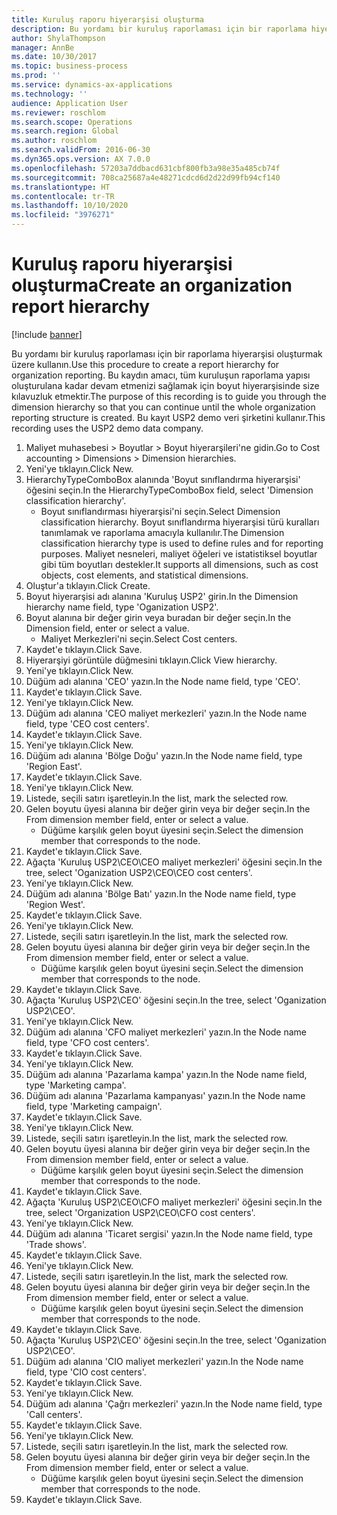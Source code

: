 ```yaml
---
title: Kuruluş raporu hiyerarşisi oluşturma
description: Bu yordamı bir kuruluş raporlaması için bir raporlama hiyerarşisi oluşturmak üzere kullanın.
author: ShylaThompson
manager: AnnBe
ms.date: 10/30/2017
ms.topic: business-process
ms.prod: ''
ms.service: dynamics-ax-applications
ms.technology: ''
audience: Application User
ms.reviewer: roschlom
ms.search.scope: Operations
ms.search.region: Global
ms.author: roschlom
ms.search.validFrom: 2016-06-30
ms.dyn365.ops.version: AX 7.0.0
ms.openlocfilehash: 57203a7ddbacd631cbf800fb3a98e35a485cb74f
ms.sourcegitcommit: 708ca25687a4e48271cdcd6d2d22d99fb94cf140
ms.translationtype: HT
ms.contentlocale: tr-TR
ms.lasthandoff: 10/10/2020
ms.locfileid: "3976271"
---
```

# <a name="create-an-organization-report-hierarchy"></a><span data-ttu-id="fe37a-103">Kuruluş raporu hiyerarşisi oluşturma</span><span class="sxs-lookup"><span data-stu-id="fe37a-103">Create an organization report hierarchy</span></span>

[!include [banner](../../includes/banner.md)]

<span data-ttu-id="fe37a-104">Bu yordamı bir kuruluş raporlaması için bir raporlama hiyerarşisi oluşturmak üzere kullanın.</span><span class="sxs-lookup"><span data-stu-id="fe37a-104">Use this procedure to create a report hierarchy for organization reporting.</span></span> <span data-ttu-id="fe37a-105">Bu kaydın amacı, tüm kuruluşun raporlama yapısı oluşturulana kadar devam etmenizi sağlamak için boyut hiyerarşisinde size kılavuzluk etmektir.</span><span class="sxs-lookup"><span data-stu-id="fe37a-105">The purpose of this recording is to guide you through the dimension hierarchy so that you can continue until the whole organization reporting structure is created.</span></span> <span data-ttu-id="fe37a-106">Bu kayıt USP2 demo veri şirketini kullanır.</span><span class="sxs-lookup"><span data-stu-id="fe37a-106">This recording uses the USP2 demo data company.</span></span>

1. <span data-ttu-id="fe37a-107">Maliyet muhasebesi > Boyutlar > Boyut hiyerarşileri'ne gidin.</span><span class="sxs-lookup"><span data-stu-id="fe37a-107">Go to Cost accounting > Dimensions > Dimension hierarchies.</span></span>
2. <span data-ttu-id="fe37a-108">Yeni'ye tıklayın.</span><span class="sxs-lookup"><span data-stu-id="fe37a-108">Click New.</span></span>
3. <span data-ttu-id="fe37a-109">HierarchyTypeComboBox alanında 'Boyut sınıflandırma hiyerarşisi' öğesini seçin.</span><span class="sxs-lookup"><span data-stu-id="fe37a-109">In the HierarchyTypeComboBox field, select 'Dimension classification hierarchy'.</span></span>
    * <span data-ttu-id="fe37a-110">Boyut sınıflandırması hiyerarşisi'ni seçin.</span><span class="sxs-lookup"><span data-stu-id="fe37a-110">Select Dimension classification hierarchy.</span></span> <span data-ttu-id="fe37a-111">Boyut sınıflandırma hiyerarşisi türü kuralları tanımlamak ve raporlama amacıyla kullanılır.</span><span class="sxs-lookup"><span data-stu-id="fe37a-111">The Dimension classification hierarchy type is used to define rules and for reporting purposes.</span></span> <span data-ttu-id="fe37a-112">Maliyet nesneleri, maliyet öğeleri ve istatistiksel boyutlar gibi tüm boyutları destekler.</span><span class="sxs-lookup"><span data-stu-id="fe37a-112">It supports all dimensions, such as cost objects, cost elements, and statistical dimensions.</span></span>  
4. <span data-ttu-id="fe37a-113">Oluştur'a tıklayın.</span><span class="sxs-lookup"><span data-stu-id="fe37a-113">Click Create.</span></span>
5. <span data-ttu-id="fe37a-114">Boyut hiyerarşisi adı alanına 'Kuruluş USP2' girin.</span><span class="sxs-lookup"><span data-stu-id="fe37a-114">In the Dimension hierarchy name field, type 'Oganization USP2'.</span></span>
6. <span data-ttu-id="fe37a-115">Boyut alanına bir değer girin veya buradan bir değer seçin.</span><span class="sxs-lookup"><span data-stu-id="fe37a-115">In the Dimension field, enter or select a value.</span></span>
    * <span data-ttu-id="fe37a-116">Maliyet Merkezleri'ni seçin.</span><span class="sxs-lookup"><span data-stu-id="fe37a-116">Select Cost centers.</span></span>  
7. <span data-ttu-id="fe37a-117">Kaydet'e tıklayın.</span><span class="sxs-lookup"><span data-stu-id="fe37a-117">Click Save.</span></span>
8. <span data-ttu-id="fe37a-118">Hiyerarşiyi görüntüle düğmesini tıklayın.</span><span class="sxs-lookup"><span data-stu-id="fe37a-118">Click View hierarchy.</span></span>
9. <span data-ttu-id="fe37a-119">Yeni'ye tıklayın.</span><span class="sxs-lookup"><span data-stu-id="fe37a-119">Click New.</span></span>
10. <span data-ttu-id="fe37a-120">Düğüm adı alanına 'CEO' yazın.</span><span class="sxs-lookup"><span data-stu-id="fe37a-120">In the Node name field, type 'CEO'.</span></span>
11. <span data-ttu-id="fe37a-121">Kaydet'e tıklayın.</span><span class="sxs-lookup"><span data-stu-id="fe37a-121">Click Save.</span></span>
12. <span data-ttu-id="fe37a-122">Yeni'ye tıklayın.</span><span class="sxs-lookup"><span data-stu-id="fe37a-122">Click New.</span></span>
13. <span data-ttu-id="fe37a-123">Düğüm adı alanına 'CEO maliyet merkezleri' yazın.</span><span class="sxs-lookup"><span data-stu-id="fe37a-123">In the Node name field, type 'CEO cost centers'.</span></span>
14. <span data-ttu-id="fe37a-124">Kaydet'e tıklayın.</span><span class="sxs-lookup"><span data-stu-id="fe37a-124">Click Save.</span></span>
15. <span data-ttu-id="fe37a-125">Yeni'ye tıklayın.</span><span class="sxs-lookup"><span data-stu-id="fe37a-125">Click New.</span></span>
16. <span data-ttu-id="fe37a-126">Düğüm adı alanına 'Bölge Doğu' yazın.</span><span class="sxs-lookup"><span data-stu-id="fe37a-126">In the Node name field, type 'Region East'.</span></span>
17. <span data-ttu-id="fe37a-127">Kaydet'e tıklayın.</span><span class="sxs-lookup"><span data-stu-id="fe37a-127">Click Save.</span></span>
18. <span data-ttu-id="fe37a-128">Yeni'ye tıklayın.</span><span class="sxs-lookup"><span data-stu-id="fe37a-128">Click New.</span></span>
19. <span data-ttu-id="fe37a-129">Listede, seçili satırı işaretleyin.</span><span class="sxs-lookup"><span data-stu-id="fe37a-129">In the list, mark the selected row.</span></span>
20. <span data-ttu-id="fe37a-130">Gelen boyutu üyesi alanına bir değer girin veya bir değer seçin.</span><span class="sxs-lookup"><span data-stu-id="fe37a-130">In the From dimension member field, enter or select a value.</span></span>
    * <span data-ttu-id="fe37a-131">Düğüme karşılık gelen boyut üyesini seçin.</span><span class="sxs-lookup"><span data-stu-id="fe37a-131">Select the dimension member that corresponds to the node.</span></span>  
21. <span data-ttu-id="fe37a-132">Kaydet'e tıklayın.</span><span class="sxs-lookup"><span data-stu-id="fe37a-132">Click Save.</span></span>
22. <span data-ttu-id="fe37a-133">Ağaçta 'Kuruluş USP2\CEO\CEO maliyet merkezleri' öğesini seçin.</span><span class="sxs-lookup"><span data-stu-id="fe37a-133">In the tree, select 'Oganization USP2\CEO\CEO cost centers'.</span></span>
23. <span data-ttu-id="fe37a-134">Yeni'ye tıklayın.</span><span class="sxs-lookup"><span data-stu-id="fe37a-134">Click New.</span></span>
24. <span data-ttu-id="fe37a-135">Düğüm adı alanına 'Bölge Batı' yazın.</span><span class="sxs-lookup"><span data-stu-id="fe37a-135">In the Node name field, type 'Region West'.</span></span>
25. <span data-ttu-id="fe37a-136">Kaydet'e tıklayın.</span><span class="sxs-lookup"><span data-stu-id="fe37a-136">Click Save.</span></span>
26. <span data-ttu-id="fe37a-137">Yeni'ye tıklayın.</span><span class="sxs-lookup"><span data-stu-id="fe37a-137">Click New.</span></span>
27. <span data-ttu-id="fe37a-138">Listede, seçili satırı işaretleyin.</span><span class="sxs-lookup"><span data-stu-id="fe37a-138">In the list, mark the selected row.</span></span>
28. <span data-ttu-id="fe37a-139">Gelen boyutu üyesi alanına bir değer girin veya bir değer seçin.</span><span class="sxs-lookup"><span data-stu-id="fe37a-139">In the From dimension member field, enter or select a value.</span></span>
    * <span data-ttu-id="fe37a-140">Düğüme karşılık gelen boyut üyesini seçin.</span><span class="sxs-lookup"><span data-stu-id="fe37a-140">Select the dimension member that corresponds to the node.</span></span>  
29. <span data-ttu-id="fe37a-141">Kaydet'e tıklayın.</span><span class="sxs-lookup"><span data-stu-id="fe37a-141">Click Save.</span></span>
30. <span data-ttu-id="fe37a-142">Ağaçta 'Kuruluş USP2\CEO' öğesini seçin.</span><span class="sxs-lookup"><span data-stu-id="fe37a-142">In the tree, select 'Oganization USP2\CEO'.</span></span>
31. <span data-ttu-id="fe37a-143">Yeni'ye tıklayın.</span><span class="sxs-lookup"><span data-stu-id="fe37a-143">Click New.</span></span>
32. <span data-ttu-id="fe37a-144">Düğüm adı alanına 'CFO maliyet merkezleri' yazın.</span><span class="sxs-lookup"><span data-stu-id="fe37a-144">In the Node name field, type 'CFO cost centers'.</span></span>
33. <span data-ttu-id="fe37a-145">Kaydet'e tıklayın.</span><span class="sxs-lookup"><span data-stu-id="fe37a-145">Click Save.</span></span>
34. <span data-ttu-id="fe37a-146">Yeni'ye tıklayın.</span><span class="sxs-lookup"><span data-stu-id="fe37a-146">Click New.</span></span>
35. <span data-ttu-id="fe37a-147">Düğüm adı alanına 'Pazarlama kampa' yazın.</span><span class="sxs-lookup"><span data-stu-id="fe37a-147">In the Node name field, type 'Marketing campa'.</span></span>
36. <span data-ttu-id="fe37a-148">Düğüm adı alanına 'Pazarlama kampanyası' yazın.</span><span class="sxs-lookup"><span data-stu-id="fe37a-148">In the Node name field, type 'Marketing campaign'.</span></span>
37. <span data-ttu-id="fe37a-149">Kaydet'e tıklayın.</span><span class="sxs-lookup"><span data-stu-id="fe37a-149">Click Save.</span></span>
38. <span data-ttu-id="fe37a-150">Yeni'ye tıklayın.</span><span class="sxs-lookup"><span data-stu-id="fe37a-150">Click New.</span></span>
39. <span data-ttu-id="fe37a-151">Listede, seçili satırı işaretleyin.</span><span class="sxs-lookup"><span data-stu-id="fe37a-151">In the list, mark the selected row.</span></span>
40. <span data-ttu-id="fe37a-152">Gelen boyutu üyesi alanına bir değer girin veya bir değer seçin.</span><span class="sxs-lookup"><span data-stu-id="fe37a-152">In the From dimension member field, enter or select a value.</span></span>
    * <span data-ttu-id="fe37a-153">Düğüme karşılık gelen boyut üyesini seçin.</span><span class="sxs-lookup"><span data-stu-id="fe37a-153">Select the dimension member that corresponds to the node.</span></span>  
41. <span data-ttu-id="fe37a-154">Kaydet'e tıklayın.</span><span class="sxs-lookup"><span data-stu-id="fe37a-154">Click Save.</span></span>
42. <span data-ttu-id="fe37a-155">Ağaçta 'Kuruluş USP2\CEO\CFO maliyet merkezleri' öğesini seçin.</span><span class="sxs-lookup"><span data-stu-id="fe37a-155">In the tree, select 'Organization USP2\CEO\CFO cost centers'.</span></span>
43. <span data-ttu-id="fe37a-156">Yeni'ye tıklayın.</span><span class="sxs-lookup"><span data-stu-id="fe37a-156">Click New.</span></span>
44. <span data-ttu-id="fe37a-157">Düğüm adı alanına 'Ticaret sergisi' yazın.</span><span class="sxs-lookup"><span data-stu-id="fe37a-157">In the Node name field, type 'Trade shows'.</span></span>
45. <span data-ttu-id="fe37a-158">Kaydet'e tıklayın.</span><span class="sxs-lookup"><span data-stu-id="fe37a-158">Click Save.</span></span>
46. <span data-ttu-id="fe37a-159">Yeni'ye tıklayın.</span><span class="sxs-lookup"><span data-stu-id="fe37a-159">Click New.</span></span>
47. <span data-ttu-id="fe37a-160">Listede, seçili satırı işaretleyin.</span><span class="sxs-lookup"><span data-stu-id="fe37a-160">In the list, mark the selected row.</span></span>
48. <span data-ttu-id="fe37a-161">Gelen boyutu üyesi alanına bir değer girin veya bir değer seçin.</span><span class="sxs-lookup"><span data-stu-id="fe37a-161">In the From dimension member field, enter or select a value.</span></span>
    * <span data-ttu-id="fe37a-162">Düğüme karşılık gelen boyut üyesini seçin.</span><span class="sxs-lookup"><span data-stu-id="fe37a-162">Select the dimension member that corresponds to the node.</span></span>  
49. <span data-ttu-id="fe37a-163">Kaydet'e tıklayın.</span><span class="sxs-lookup"><span data-stu-id="fe37a-163">Click Save.</span></span>
50. <span data-ttu-id="fe37a-164">Ağaçta 'Kuruluş USP2\CEO' öğesini seçin.</span><span class="sxs-lookup"><span data-stu-id="fe37a-164">In the tree, select 'Oganization USP2\CEO'.</span></span>
51. <span data-ttu-id="fe37a-165">Düğüm adı alanına 'CIO maliyet merkezleri' yazın.</span><span class="sxs-lookup"><span data-stu-id="fe37a-165">In the Node name field, type 'CIO cost centers'.</span></span>
52. <span data-ttu-id="fe37a-166">Kaydet'e tıklayın.</span><span class="sxs-lookup"><span data-stu-id="fe37a-166">Click Save.</span></span>
53. <span data-ttu-id="fe37a-167">Yeni'ye tıklayın.</span><span class="sxs-lookup"><span data-stu-id="fe37a-167">Click New.</span></span>
54. <span data-ttu-id="fe37a-168">Düğüm adı alanına 'Çağrı merkezleri' yazın.</span><span class="sxs-lookup"><span data-stu-id="fe37a-168">In the Node name field, type 'Call centers'.</span></span>
55. <span data-ttu-id="fe37a-169">Kaydet'e tıklayın.</span><span class="sxs-lookup"><span data-stu-id="fe37a-169">Click Save.</span></span>
56. <span data-ttu-id="fe37a-170">Yeni'ye tıklayın.</span><span class="sxs-lookup"><span data-stu-id="fe37a-170">Click New.</span></span>
57. <span data-ttu-id="fe37a-171">Listede, seçili satırı işaretleyin.</span><span class="sxs-lookup"><span data-stu-id="fe37a-171">In the list, mark the selected row.</span></span>
58. <span data-ttu-id="fe37a-172">Gelen boyutu üyesi alanına bir değer girin veya bir değer seçin.</span><span class="sxs-lookup"><span data-stu-id="fe37a-172">In the From dimension member field, enter or select a value.</span></span>
    * <span data-ttu-id="fe37a-173">Düğüme karşılık gelen boyut üyesini seçin.</span><span class="sxs-lookup"><span data-stu-id="fe37a-173">Select the dimension member that corresponds to the node.</span></span>  
59. <span data-ttu-id="fe37a-174">Kaydet'e tıklayın.</span><span class="sxs-lookup"><span data-stu-id="fe37a-174">Click Save.</span></span>

